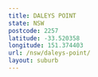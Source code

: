 ```yaml
---
title: DALEYS POINT
state: NSW
postcode: 2257
latitude: -33.520358
longitude: 151.374403
url: /nsw/daleys-point/
layout: suburb
---
```

